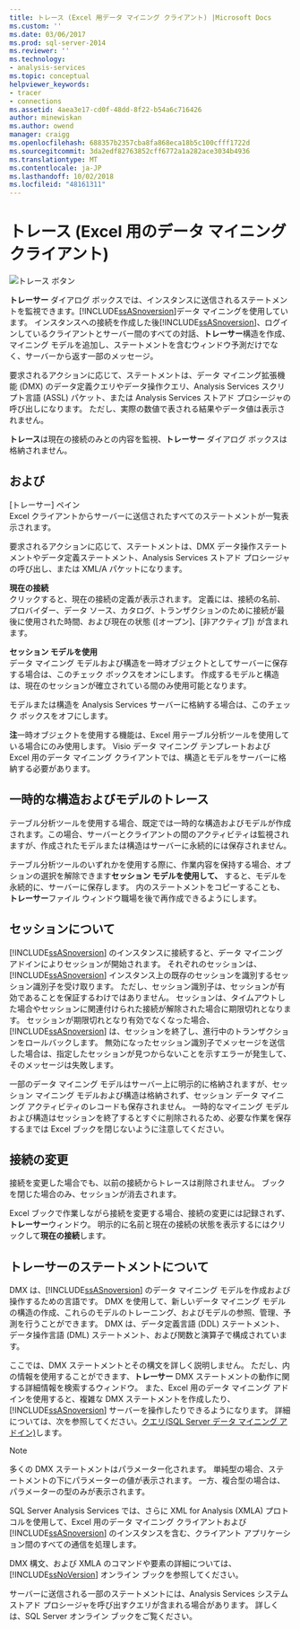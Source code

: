 ```yaml
---
title: トレース (Excel 用データ マイニング クライアント) |Microsoft Docs
ms.custom: ''
ms.date: 03/06/2017
ms.prod: sql-server-2014
ms.reviewer: ''
ms.technology:
- analysis-services
ms.topic: conceptual
helpviewer_keywords:
- tracer
- connections
ms.assetid: 4aea3e17-cd0f-48dd-8f22-b54a6c716426
author: minewiskan
ms.author: owend
manager: craigg
ms.openlocfilehash: 688357b2357cba8fa868eca18b5c100cfff1722d
ms.sourcegitcommit: 3da2edf82763852cff6772a1a282ace3034b4936
ms.translationtype: MT
ms.contentlocale: ja-JP
ms.lasthandoff: 10/02/2018
ms.locfileid: "48161311"
---
```

# <a name="trace-data-mining-client-for-excel"></a>トレース (Excel 用のデータ マイニング クライアント)
  ![トレース ボタン](media/misc-trace.gif "トレース ボタン")  
  
 **トレーサー**  ダイアログ ボックスでは、インスタンスに送信されるステートメントを監視できます。[!INCLUDE[ssASnoversion](../includes/ssasnoversion-md.md)]データ マイニングを使用しています。 インスタンスへの接続を作成した後[!INCLUDE[ssASnoversion](../includes/ssasnoversion-md.md)]、ログインしているクライアントとサーバー間のすべての対話、**トレーサー**構造を作成、マイニング モデルを追加し、ステートメントを含むウィンドウ予測だけでなく、サーバーから返す一部のメッセージ。  
  
 要求されるアクションに応じて、ステートメントは、データ マイニング拡張機能 (DMX) のデータ定義クエリやデータ操作クエリ、Analysis Services スクリプト言語 (ASSL) パケット、または Analysis Services ストアド プロシージャの呼び出しになります。 ただし、実際の数値で表される結果やデータ値は表示されません。  
  
 **トレース**は現在の接続のみとの内容を監視、**トレーサー**  ダイアログ ボックスは格納されません。  
  
## <a name="options"></a>および  
 [トレーサー] ペイン  
 Excel クライアントからサーバーに送信されたすべてのステートメントが一覧表示されます。  
  
 要求されるアクションに応じて、ステートメントは、DMX データ操作ステートメントやデータ定義ステートメント、Analysis Services ストアド プロシージャの呼び出し、または XML/A パケットになります。  
  
 **現在の接続**  
 クリックすると、現在の接続の定義が表示されます。 定義には、接続の名前、プロバイダー、データ ソース、カタログ、トランザクションのために接続が最後に使用された時間、および現在の状態 ([オープン]、[非アクティブ]) が含まれます。  
  
 **セッション モデルを使用**  
 データ マイニング モデルおよび構造を一時オブジェクトとしてサーバーに保存する場合は、このチェック ボックスをオンにします。 作成するモデルと構造は、現在のセッションが確立されている間のみ使用可能となります。  
  
 モデルまたは構造を Analysis Services サーバーに格納する場合は、このチェック ボックスをオフにします。  
  
 **注**一時オブジェクトを使用する機能は、Excel 用テーブル分析ツールを使用している場合にのみ使用します。 Visio データ マイニング テンプレートおよび Excel 用のデータ マイニング クライアントでは、構造とモデルをサーバーに格納する必要があります。  
  
## <a name="tracing-temporary-structures-and-models"></a>一時的な構造およびモデルのトレース  
 テーブル分析ツールを使用する場合、既定では一時的な構造およびモデルが作成されます。この場合、サーバーとクライアントの間のアクティビティは監視されますが、作成されたモデルまたは構造はサーバーに永続的には保存されません。  
  
 テーブル分析ツールのいずれかを使用する際に、作業内容を保持する場合、オプションの選択を解除できます**セッション モデルを使用して、** すると、モデルを永続的に、サーバーに保存します。 内のステートメントをコピーすることも、**トレーサー**ファイル ウィンドウ職場を後で再作成できるようにします。  
  
## <a name="understanding-sessions"></a>セッションについて  
 [!INCLUDE[ssASnoversion](../includes/ssasnoversion-md.md)] のインスタンスに接続すると、データ マイニング アドインによりセッションが開始されます。 それぞれのセッションは、[!INCLUDE[ssASnoversion](../includes/ssasnoversion-md.md)] インスタンス上の既存のセッションを識別するセッション識別子を受け取ります。 ただし、セッション識別子は、セッションが有効であることを保証するわけではありません。 セッションは、タイムアウトした場合やセッションに関連付けられた接続が解除された場合に期限切れとなります。 セッションが期限切れとなり有効でなくなった場合、[!INCLUDE[ssASnoversion](../includes/ssasnoversion-md.md)] は、セッションを終了し、進行中のトランザクションをロールバックします。 無効になったセッション識別子でメッセージを送信した場合は、指定したセッションが見つからないことを示すエラーが発生して、そのメッセージは失敗します。  
  
 一部のデータ マイニング モデルはサーバー上に明示的に格納されますが、セッション マイニング モデルおよび構造は格納されず、セッション データ マイニング アクティビティのレコードも保存されません。 一時的なマイニング モデルおよび構造はセッションを終了するとすぐに削除されるため、必要な作業を保存するまでは Excel ブックを閉じないように注意してください。  
  
## <a name="changing-connections"></a>接続の変更  
 接続を変更した場合でも、以前の接続からトレースは削除されません。 ブックを閉じた場合のみ、セッションが消去されます。  
  
 Excel ブックで作業しながら接続を変更する場合、接続の変更には記録されず、**トレーサー**ウィンドウ。 明示的に名前と現在の接続の状態を表示するにはクリックして**現在の接続**します。  
  
## <a name="understanding-statements-in-the-tracer"></a>トレーサーのステートメントについて  
 DMX は、[!INCLUDE[ssASnoversion](../includes/ssasnoversion-md.md)] のデータ マイニング モデルを作成および操作するための言語です。 DMX を使用して、新しいデータ マイニング モデルの構造の作成、これらのモデルのトレーニング、およびモデルの参照、管理、予測を行うことができます。 DMX は、データ定義言語 (DDL) ステートメント、データ操作言語 (DML) ステートメント、および関数と演算子で構成されています。  
  
 ここでは、DMX ステートメントとその構文を詳しく説明しません。 ただし、内の情報を使用することができます、**トレーサー** DMX ステートメントの動作に関する詳細情報を検索するウィンドウ。 また、Excel 用のデータ マイニング アドインを使用すると、複雑な DMX ステートメントを作成したり、[!INCLUDE[ssASnoversion](../includes/ssasnoversion-md.md)] サーバーを操作したりできるようになります。 詳細については、次を参照してください。[クエリ&#40;SQL Server データ マイニング アドイン&#41;](query-sql-server-data-mining-add-ins.md)します。  
  
> [!NOTE]  
>  多くの DMX ステートメントはパラメーター化されます。 単純型の場合、ステートメントの下にパラメーターの値が表示されます。 一方、複合型の場合は、パラメーターの型のみが表示されます。  
  
 SQL Server Analysis Services では、さらに XML for Analysis (XMLA) プロトコルを使用して、Excel 用のデータ マイニング クライアントおよび [!INCLUDE[ssASnoversion](../includes/ssasnoversion-md.md)] のインスタンスを含む、クライアント アプリケーション間のすべての通信を処理します。  
  
 DMX 構文、および XMLA のコマンドや要素の詳細については、[!INCLUDE[ssNoVersion](../includes/ssnoversion-md.md)] オンライン ブックを参照してください。  
  
 サーバーに送信される一部のステートメントには、Analysis Services システム ストアド プロシージャを呼び出すクエリが含まれる場合があります。 詳しくは、SQL Server オンライン ブックをご覧ください。  
  
  
